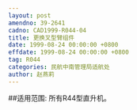 ```yaml
---
layout: post
amendno: 39-2641
cadno: CAD1999-R044-04
title: 更换叉型臂组件
date: 1999-08-24 00:00:00 +0800
effdate: 1999-08-24 00:00:00 +0800
tag: R044
categories: 民航中南管理局适航处
author: 赵燕莉
---
```


##适用范围:
所有R44型直升机。

